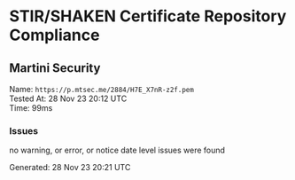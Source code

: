 # STIR/SHAKEN Certificate Repository Compliance

## Martini Security

Name: `https://p.mtsec.me/2884/H7E_X7nR-z2f.pem`\
Tested At: 28 Nov 23 20:12 UTC\
Time: 99ms

### Issues

no warning, or error, or notice date level issues were found

Generated: 28 Nov 23 20:21 UTC